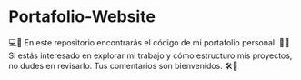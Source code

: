 # Portafolio-Website
💻📂 En este repositorio encontrarás el código de mi portafolio personal. 🚀✨  Si estás interesado en explorar mi trabajo y cómo estructuro mis proyectos, no dudes en revisarlo. Tus comentarios son bienvenidos. 🛠️💬

